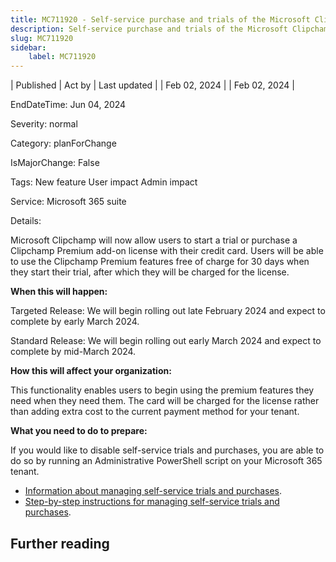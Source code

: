 ```yaml
---
title: MC711920 - Self-service purchase and trials of the Microsoft Clipchamp Premium add-on SKU
description: Self-service purchase and trials of the Microsoft Clipchamp Premium add-on SKU
slug: MC711920
sidebar:
    label: MC711920
---
```



| Published | Act by | Last updated |
| Feb 02, 2024 |  | Feb 02, 2024 |

EndDateTime: Jun 04, 2024

Severity: normal

Category: planForChange

IsMajorChange: False

Tags: New feature User impact Admin impact

Service: Microsoft 365 suite

Details: 

<p>Microsoft Clipchamp will now allow users to start a trial or purchase a Clipchamp Premium add-on license with their credit card.  Users will be able to use the Clipchamp Premium features free of charge for 30 days when they start their trial, after which they will be charged for the license.</p><p><b>When this will happen:</b></span></p><p>Targeted Release: We will begin rolling out late February 2024 and expect to complete by early March 2024.</p><p>Standard Release: We will begin rolling out early March 2024 and expect to complete by mid-March 2024.</p><p><b>How this will affect your organization:</b>
</p><p>This functionality enables users to begin using the premium features they need when they need them. The card will be charged for the license rather than adding extra cost to the current payment method for your tenant.
</p><p><b>What you need to do to prepare:</b>
</p><p>If you would like to disable self-service trials and purchases, you are able to do so by running an Administrative PowerShell script on your Microsoft 365 tenant.</p><ul><li><a href="https://learn.microsoft.com/microsoft-365/commerce/subscriptions/manage-self-service-purchases-admins?view=o365-worldwide" target="_blank">Information about managing self-service trials and purchases</a>. </li><li><a href="https://learn.microsoft.com/microsoft-365/commerce/subscriptions/allowselfservicepurchase-powershell?view=o365-worldwide" target="_blank">Step-by-step instructions for managing self-service trials and purchases</a>.</li></ul>

## Further reading
